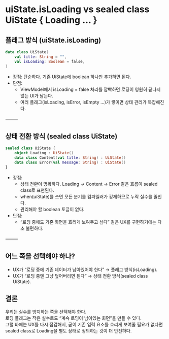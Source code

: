 # uiState.isLoading vs sealed class UiState { Loading … }

## 플래그 방식 (uiState.isLoading)
```kotlin
data class UiState(
    val title: String = "",
    val isLoading: Boolean = false,
)
```

- 장점: 단순하다. 기존 UiState에 boolean 하나만 추가하면 된다.
- 단점:
    - ViewModel에서 isLoading = false 처리를 깜빡하면 로딩이 영원히 끝나지 않는 UI가 남는다.
    - 여러 플래그(isLoading, isError, isEmpty …)가 쌓이면 상태 관리가 복잡해진다.

⸻

## 상태 전환 방식 (sealed class UiState)

```kotlin
sealed class UiState {
    object Loading : UiState()
    data class Content(val title: String) : UiState()
    data class Error(val message: String) : UiState()
}
```

- 장점:
    - 상태 전환이 명확하다. Loading → Content → Error 같은 흐름이 sealed class로 표현된다.
    - when(uiState)를 쓰면 모든 분기를 컴파일러가 강제하므로 누락 실수를 줄인다.
    - 관리해야 할 boolean 토글이 없다.
- 단점:
    - “로딩 중에도 기존 화면을 흐리게 보여주고 싶다” 같은 UX를 구현하기에는 다소 불편하다.

⸻

## 어느 쪽을 선택해야 하나?
- UX가 “로딩 중에 기존 데이터가 남아있어야 한다” → 플래그 방식(isLoading).
- UX가 “로딩 중엔 그냥 덮어버리면 된다” → 상태 전환 방식(sealed class UiState).

## 결론

우리는 실수를 방지하는 쪽을 선택해야 한다.  
로딩 플래그는 작은 실수로도 “계속 로딩이 남아있는 화면”을 만들 수 있다.  
그럴 바에는 UX를 다시 점검해서, 굳이 기존 입력 요소를 흐리게 보여줄 필요가 없다면 sealed class로 Loading을 별도 상태로 정의하는 것이 더 안전하다.